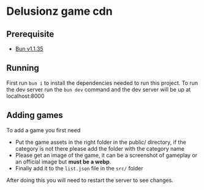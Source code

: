 # Delusionz game cdn

## Prerequisite

- [Bun v1.1.35](https://bun.sh)

## Running

First run `bun i` to install the dependencies needed to run this project.
To run the dev server run the `bun dev` command and the dev server will be up at localhost:8000

## Adding games

To add a game you first need

- Put the game assets in the right folder in the public/ directory, if the category is not there please add the folder with the category name
- Please get an image of the game, it can be a screenshot of gameplay or an official image but <strong>must be a webp</strong>.
- Finally add it to the `list.json` file in the `src/` folder

After doing this you will need to restart the server to see changes.
